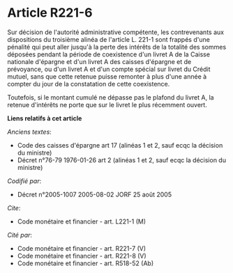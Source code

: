 # Article R221-6

Sur décision de l'autorité administrative compétente, les contrevenants aux dispositions du troisième alinéa de l'article L.
221-1 sont frappés d'une pénalité qui peut aller jusqu'à la perte des intérêts de la totalité des sommes déposées pendant la
période de coexistence d'un livret A de la Caisse nationale d'épargne et d'un livret A des caisses d'épargne et de
prévoyance, ou d'un livret A et d'un compte spécial sur livret du Crédit mutuel, sans que cette retenue puisse remonter à
plus d'une année à compter du jour de la constatation de cette coexistence.

Toutefois, si le montant cumulé ne dépasse pas le plafond du livret A, la retenue d'intérêts ne porte que sur le livret le
plus récemment ouvert.

**Liens relatifs à cet article**

_Anciens textes_:

  - Code des caisses d'épargne art 17 (alinéas 1 et 2, sauf ecqc la décision du ministre)
  - Décret n°76-79 1976-01-26 art 2 (alinéas 1 et 2, sauf ecqc la décision du ministre)

_Codifié par_:

  - Décret n°2005-1007 2005-08-02 JORF 25 août 2005

_Cite_:

  - Code monétaire et financier - art. L221-1 (M)

_Cité par_:

  - Code monétaire et financier - art. R221-7 (V)
  - Code monétaire et financier - art. R221-8 (V)
  - Code monétaire et financier - art. R518-52 (Ab)
